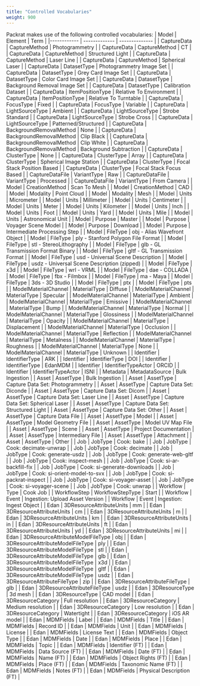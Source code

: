 ```yaml
---
title: "Controlled Vocabularies"
weight: 900
---
```


Packrat makes use of the following controlled vocabularies:
|    Model    |    Element    |      Term      |
|------------ | ------------- | -------------- |
| CaptureData | CaptureMethod | Photogrammetry |
| CaptureData | CaptureMethod | CT |
| CaptureData | CaptureMethod | Structured Light |
| CaptureData | CaptureMethod | Laser Line |
| CaptureData | CaptureMethod | Spherical Laser |
| CaptureData | DatasetType | Photogrammetry Image Set |
| CaptureData | DatasetType | Grey Card Image Set |
| CaptureData | DatasetType | Color Card Image Set |
| CaptureData | DatasetType | Background Removal Image Set |
| CaptureData | DatasetType | Calibration Dataset |
| CaptureData | ItemPositionType | Relative To Environment |
| CaptureData | ItemPositionType | Relative To Turntable |
| CaptureData | FocusType | Fixed |
| CaptureData | FocusType | Variable |
| CaptureData | LightSourceType | Ambient |
| CaptureData | LightSourceType | Strobe Standard |
| CaptureData | LightSourceType | Strobe Cross |
| CaptureData | LightSourceType | Patterned/Structured |
| CaptureData | BackgroundRemovalMethod | None |
| CaptureData | BackgroundRemovalMethod | Clip Black |
| CaptureData | BackgroundRemovalMethod | Clip White |
| CaptureData | BackgroundRemovalMethod | Background Subtraction |
| CaptureData | ClusterType | None |
| CaptureData | ClusterType | Array |
| CaptureData | ClusterType | Spherical Image Station |
| CaptureData | ClusterType | Focal Stack Position Based |
| CaptureData | ClusterType | Focal Stack Focus Based |
| CaptureDataFile | VariantType | Raw |
| CaptureDataFile | VariantType | Processed |
| CaptureDataFile | VariantType | From Camera |
| Model | CreationMethod | Scan To Mesh |
| Model | CreationMethod | CAD |
| Model | Modality | Point Cloud |
| Model | Modality | Mesh |
| Model | Units | Micrometer |
| Model | Units | Millimeter |
| Model | Units | Centimeter |
| Model | Units | Meter |
| Model | Units | Kilometer |
| Model | Units | Inch |
| Model | Units | Foot |
| Model | Units | Yard |
| Model | Units | Mile |
| Model | Units | Astronomical Unit |
| Model | Purpose | Master |
| Model | Purpose | Voyager Scene Model |
| Model | Purpose | Download |
| Model | Purpose | Intermediate Processing Step |
| Model | FileType | obj - Alias Wavefront Object |
| Model | FileType | ply - Stanford Polygon File Format |
| Model | FileType | stl - StereoLithography |
| Model | FileType | glb - GL Transmission Format Binary |
| Model | FileType | gltf - GL Transmission Format |
| Model | FileType | usd - Universal Scene Description |
| Model | FileType | usdz - Universal Scene Description (zipped) |
| Model | FileType | x3d |
| Model | FileType | wrl - VRML |
| Model | FileType | dae - COLLADA |
| Model | FileType | fbx - Filmbox |
| Model | FileType | ma - Maya |
| Model | FileType | 3ds - 3D Studio |
| Model | FileType | ptx |
| Model | FileType | pts |
| ModelMaterialChannel | MaterialType | Diffuse |
| ModelMaterialChannel | MaterialType | Specular |
| ModelMaterialChannel | MaterialType | Ambient |
| ModelMaterialChannel | MaterialType | Emissive |
| ModelMaterialChannel | MaterialType | Bump |
| ModelMaterialChannel | MaterialType | Normal |
| ModelMaterialChannel | MaterialType | Glossiness |
| ModelMaterialChannel | MaterialType | Opacity |
| ModelMaterialChannel | MaterialType | Displacement |
| ModelMaterialChannel | MaterialType | Occlusion |
| ModelMaterialChannel | MaterialType | Reflection |
| ModelMaterialChannel | MaterialType | Metalness |
| ModelMaterialChannel | MaterialType | Roughness |
| ModelMaterialChannel | MaterialType | None |
| ModelMaterialChannel | MaterialType | Unknown |
| Identifier | IdentifierType | ARK |
| Identifier | IdentifierType | DOI |
| Identifier | IdentifierType | EdanMDM |
| Identifier | IdentifierTypeActor | ORCID |
| Identifier | IdentifierTypeActor | ISNI |
| Metadata | MetadataSource | Bulk Ingestion |
| Asset | AssetType | Bulk Ingestion |
| Asset | AssetType | Capture Data Set: Photogrammetry |
| Asset | AssetType | Capture Data Set: Diconde |
| Asset | AssetType | Capture Data Set: Dicom |
| Asset | AssetType | Capture Data Set: Laser Line |
| Asset | AssetType | Capture Data Set: Spherical Laser |
| Asset | AssetType | Capture Data Set: Structured Light |
| Asset | AssetType | Capture Data Set: Other |
| Asset | AssetType | Capture Data File |
| Asset | AssetType | Model |
| Asset | AssetType | Model Geometry File |
| Asset | AssetType | Model UV Map File |
| Asset | AssetType | Scene |
| Asset | AssetType | Project Documentation |
| Asset | AssetType | Intermediary File |
| Asset | AssetType | Attachment |
| Asset | AssetType | Other |
| Job | JobType | Cook: bake |
| Job | JobType | Cook: decimate-unwrap |
| Job | JobType | Cook: decimate |
| Job | JobType | Cook: generate-usdz |
| Job | JobType | Cook: generate-web-gltf |
| Job | JobType | Cook: inspect-mesh |
| Job | JobType | Cook: si-ar-backfill-fix |
| Job | JobType | Cook: si-generate-downloads |
| Job | JobType | Cook: si-orient-model-to-svx |
| Job | JobType | Cook: si-packrat-inspect |
| Job | JobType | Cook: si-voyager-asset |
| Job | JobType | Cook: si-voyager-scene |
| Job | JobType | Cook: unwrap |
| Workflow | Type | Cook Job |
| WorkflowStep | WorkflowStepType | Start |
| Workflow | Event | Ingestion: Upload Asset Version |
| Workflow | Event | Ingestion: Ingest Object |
| Edan | 3DResourceAttributeUnits | mm |
| Edan | 3DResourceAttributeUnits | cm |
| Edan | 3DResourceAttributeUnits | m |
| Edan | 3DResourceAttributeUnits | km |
| Edan | 3DResourceAttributeUnits | in |
| Edan | 3DResourceAttributeUnits | ft |
| Edan | 3DResourceAttributeUnits | yd |
| Edan | 3DResourceAttributeUnits | mi |
| Edan | 3DResourceAttributeModelFileType | obj |
| Edan | 3DResourceAttributeModelFileType | ply |
| Edan | 3DResourceAttributeModelFileType | stl |
| Edan | 3DResourceAttributeModelFileType | glb |
| Edan | 3DResourceAttributeModelFileType | x3d |
| Edan | 3DResourceAttributeModelFileType | gltf |
| Edan | 3DResourceAttributeModelFileType | usdz |
| Edan | 3DResourceAttributeFileType | zip |
| Edan | 3DResourceAttributeFileType | glb |
| Edan | 3DResourceAttributeFileType | usdz |
| Edan | 3DResourceType | 3d mesh |
| Edan | 3DResourceType | CAD model |
| Edan | 3DResourceCategory | Full resolution |
| Edan | 3DResourceCategory | Medium resolution |
| Edan | 3DResourceCategory | Low resolution |
| Edan | 3DResourceCategory | Watertight |
| Edan | 3DResourceCategory | iOS AR model |
| Edan | MDMFields | Label |
| Edan | MDMFields | Title |
| Edan | MDMFields | Record ID |
| Edan | MDMFields | Unit |
| Edan | MDMFields | License |
| Edan | MDMFields | License Text |
| Edan | MDMFields | Object Type |
| Edan | MDMFields | Date |
| Edan | MDMFields | Place |
| Edan | MDMFields | Topic |
| Edan | MDMFields | Identifier (FT) |
| Edan | MDMFields | Data Source (FT) |
| Edan | MDMFields | Date (FT) |
| Edan | MDMFields | Name (FT) |
| Edan | MDMFields | Object Rights (FT) |
| Edan | MDMFields | Place (FT) |
| Edan | MDMFields | Taxonomic Name (FT) |
| Edan | MDMFields | Notes (FT) |
| Edan | MDMFields | Physical Description (FT) |
